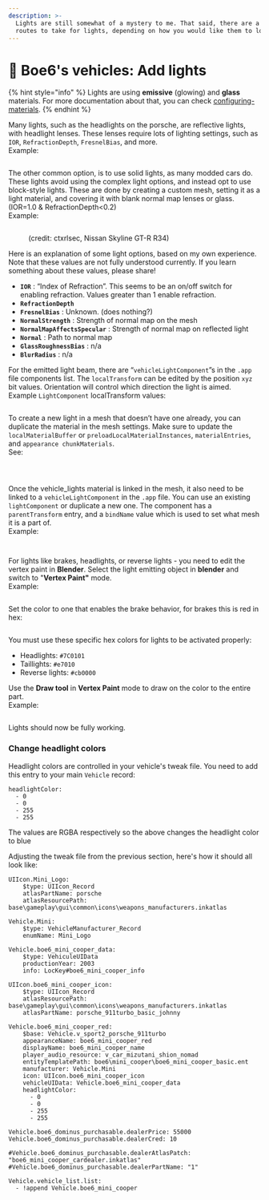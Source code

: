 ```yaml
---
description: >-
  Lights are still somewhat of a mystery to me. That said, there are a couple
  routes to take for lights, depending on how you would like them to look.
---
```


# 🚨 Boe6's vehicles: Add lights

{% hint style="info" %}
Lights are using **emissive** (glowing) and **glass** materials. For more documentation about that, you can check [configuring-materials](../../../for-mod-creators-theory/materials/configuring-materials/ "mention").
{% endhint %}

Many lights, such as the headlights on the porsche, are reflective lights, with headlight lenses. These lenses require lots of lighting settings, such as `IOR`, `RefractionDepth`, `FresnelBias`, and more. \
Example:

<figure><img src="../../../.gitbook/assets/image193.png" alt=""><figcaption></figcaption></figure>

The other common option, is to use solid lights, as many modded cars do. These lights avoid using the complex light options, and instead opt to use block-style lights. These are done by creating a custom mesh, setting it as a light material, and covering it with blank normal map lenses or glass. (IOR=1.0 & RefractionDepth<0.2) \
Example:

<figure><img src="../../../.gitbook/assets/image70.png" alt=""><figcaption><p>(credit: ctxrlsec, Nissan Skyline GT-R R34)</p></figcaption></figure>

Here is an explanation of some light options, based on my own experience. Note that these values are not fully understood currently. If you learn something about these values, please share!

* **`IOR`** : “Index of Refraction”. This seems to be an on/off switch for enabling refraction. Values greater than 1 enable refraction.
* **`RefractionDepth`**
* **`FresnelBias`** : Unknown. (does nothing?)
* **`NormalStrength`** : Strength of normal map on the mesh
* **`NormalMapAffectsSpecular`** : Strength of normal map on reflected light
* **`Normal`** : Path to normal map
* **`GlassRoughnessBias`** : n/a
* **`BlurRadius`** : n/a

For the emitted light beam, there are “`vehicleLightComponent`”s in the `.app` file components list. The `localTransform` can be edited by the position `xyz` bit values. Orientation will control which direction the light is aimed. \
Example `LightComponent` localTransform values:

<figure><img src="../../../.gitbook/assets/image160.png" alt=""><figcaption></figcaption></figure>

To create a new light in a mesh that doesn’t have one already, you can duplicate the material in the mesh settings. Make sure to update the `localMaterialBuffer` or `preloadLocalMaterialInstances`, `materialEntries`, and `appearance chunkMaterials`.\
See:

<figure><img src="../../../.gitbook/assets/image81.png" alt=""><figcaption></figcaption></figure>

<figure><img src="../../../.gitbook/assets/image215.png" alt=""><figcaption></figcaption></figure>

<figure><img src="../../../.gitbook/assets/image209.png" alt=""><figcaption></figcaption></figure>

Once the vehicle\_lights material is linked in the mesh, it also need to be linked to a `vehicleLightComponent` in the `.app` file. You can use an existing `lightComponent` or duplicate a new one. The component has a `parentTransform` entry, and a `bindName` value which is used to set what mesh it is a part of. \
Example:

<figure><img src="../../../.gitbook/assets/image61.png" alt=""><figcaption></figcaption></figure>

<figure><img src="../../../.gitbook/assets/image3 (1).png" alt=""><figcaption></figcaption></figure>

For lights like brakes, headlights, or reverse lights - you need to edit the vertex paint in **Blender**. Select the light emitting object in **blender** and switch to "**Vertex Paint"** mode. \
Example:

<figure><img src="../../../.gitbook/assets/image72.png" alt=""><figcaption></figcaption></figure>

Set the color to one that enables the brake behavior, for brakes this is red in hex:

<figure><img src="../../../.gitbook/assets/image166.png" alt=""><figcaption></figcaption></figure>

You must use these specific hex colors for lights to be activated properly:

* Headlights: `#7C0101`&#x20;
* Taillights: `#e7010`
* Reverse lights: `#cb0000`



Use the **Draw tool** in **Vertex Paint** mode to draw on the color to the entire part. \
Example:

<figure><img src="../../../.gitbook/assets/image68.png" alt=""><figcaption></figcaption></figure>

Lights should now be fully working.



### Change headlight colors

Headlight colors are controlled in your vehicle's tweak file. You need to add this entry to your main `Vehicle` record:

```
headlightColor:
  - 0
  - 0
  - 255
  - 255
```

The values are RGBA respectively so the above changes the headlight color to blue

Adjusting the tweak file from the previous section, here's how it should all look like:

```
UIIcon.Mini_Logo:
    $type: UIIcon_Record
    atlasPartName: porsche
    atlasResourcePath: base\gameplay\gui\common\icons\weapons_manufacturers.inkatlas

Vehicle.Mini:
    $type: VehicleManufacturer_Record
    enumName: Mini_Logo

Vehicle.boe6_mini_cooper_data:
    $type: VehiculeUIData
    productionYear: 2003
    info: LocKey#boe6_mini_cooper_info

UIIcon.boe6_mini_cooper_icon:
    $type: UIIcon_Record
    atlasResourcePath: base\gameplay\gui\common\icons\weapons_manufacturers.inkatlas
    atlasPartName: porsche_911turbo_basic_johnny

Vehicle.boe6_mini_cooper_red:
    $base: Vehicle.v_sport2_porsche_911turbo
    appearanceName: boe6_mini_cooper_red
    displayName: boe6_mini_cooper_name
    player_audio_resource: v_car_mizutani_shion_nomad
    entityTemplatePath: boe6\mini_cooper\boe6_mini_cooper_basic.ent
    manufacturer: Vehicle.Mini
    icon: UIIcon.boe6_mini_cooper_icon
    vehicleUIData: Vehicle.boe6_mini_cooper_data
    headlightColor:
      - 0
      - 0
      - 255
      - 255

Vehicle.boe6_dominus_purchasable.dealerPrice: 55000
Vehicle.boe6_dominus_purchasable.dealerCred: 10

#Vehicle.boe6_dominus_purchasable.dealerAtlasPatch: "boe6_mini_cooper_cardealer.inkatlas"
#Vehicle.boe6_dominus_purchasable.dealerPartName: "1"

Vehicle.vehicle_list.list:
  - !append Vehicle.boe6_mini_cooper
```
